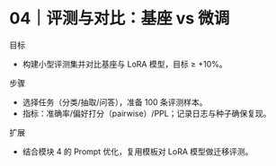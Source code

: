 # 04｜评测与对比：基座 vs 微调

目标
- 构建小型评测集并对比基座与 LoRA 模型，目标 ≥ +10%。

步骤
- 选择任务（分类/抽取/问答），准备 100 条评测样本。
- 指标：准确率/偏好打分（pairwise）/PPL；记录日志与种子确保复现。

扩展
- 结合模块 4 的 Prompt 优化，复用模板对 LoRA 模型做迁移评测。

